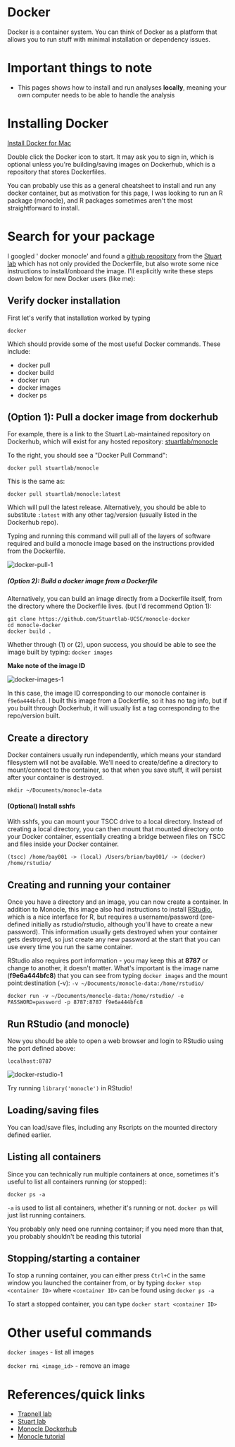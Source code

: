 # Docker

Docker is a container system. You can think of Docker as a platform that allows you to run stuff with 
minimal installation or dependency issues. 

# Important things to note

- This pages shows how to install and run analyses **locally**, meaning your own computer 
needs to be able to handle the analysis

# Installing Docker

[Install Docker for Mac](https://docs.docker.com/docker-for-mac/install/)

Double click the Docker icon to start. It may ask you to sign in, which is optional unless you're 
building/saving images on Dockerhub, which is a repository that stores Dockerfiles. 

You can probably use this as a general cheatsheet to install and run any docker container, 
but as motivation for this page, I was looking to run an R package (monocle), and R packages 
sometimes aren't the most straightforward to install. 

# Search for your package

I googled ' docker monocle' and found a 
[github repository](https://github.com/Stuartlab-UCSC/monocle-docker) 
from the [Stuart lab](https://jstuart.soe.ucsc.edu/) which has not only provided the Dockerfile, 
but also wrote some nice instructions to install/onboard the image. I'll explicitly write these steps 
down below for new Docker users (like me):

## Verify docker installation

First let's verify that installation worked by typing

```
docker
```

Which should provide some of the most useful Docker commands. These include:
- docker pull 
- docker build
- docker run
- docker images
- docker ps


## (Option 1): Pull a docker image from dockerhub 

For example, there is a link to the Stuart Lab-maintained repository 
on Dockerhub, which will exist for any hosted repository: [stuartlab/monocle](stuartlab/monocle)

To the right, you should see a "Docker Pull Command":

```docker pull stuartlab/monocle```

This is the same as:

```docker pull stuartlab/monocle:latest```


Which will pull the latest release. Alternatively, you should be able to substitute ```:latest``` 
with any other tag/version (usually listed in the Dockerhub repo).

Typing and running this command will pull all of the layers of software required and 
build a monocle image based on the instructions provided from the Dockerfile. 

![docker-pull-1](http://byee4.github.io/img/docker-pull-example-1.png)

##### (Option 2): Build a docker image from a Dockerfile

Alternatively, you can build an image directly from a Dockerfile itself, 
from the directory where the Dockerfile lives. 
(but I'd recommend Option 1):

```
git clone https://github.com/Stuartlab-UCSC/monocle-docker
cd monocle-docker
docker build .
```

Whether through (1) or (2), upon success, you should be able to see the image built by typing: 
```docker images```

**Make note of the image ID**

![docker-images-1](http://byee4.github.io/img/docker-images-example-1.png)

In this case, the image ID corresponding to our monocle container is ```f9e6a444bfc8```. I built this 
image from a Dockerfile, so it has no tag info, but if you built through Dockerhub, it will usually 
list a tag corresponding to the repo/version built.

## Create a directory

Docker containers usually run independently, which means your standard filesystem will not be available. 
We'll need to create/define a directory to mount/connect to the container, so that when you save stuff, it will 
persist after your container is destroyed. 

```mkdir ~/Documents/monocle-data```

#### (Optional) Install sshfs

With sshfs, you can mount your TSCC drive to a local directory. Instead of creating a local directory,
you can then mount that mounted directory onto your Docker container, essentially creating a bridge 
between files on TSCC and files inside your Docker container.

```(tscc) /home/bay001 -> (local) /Users/brian/bay001/ -> (docker) /home/rstudio/ ```

## Creating and running your container

Once you have a directory and an image, you can now create a container. In addition to Monocle, 
this image also had instructions to install [RStudio](https://www.rstudio.com/), which is a nice interface for R, but 
requires a username/password (pre-defined initially as rstudio/rstudio, although you'll have to 
create a new password). This information usually gets destroyed when your container gets destroyed, 
so just create any new password at the start that you can use every time you run the same container. 

RStudio also requires port information - you may keep this at **8787** or change to another, it doesn't 
matter. What's important is the image name (**f9e6a444bfc8**) that you can see from typing ```docker images```
and the mount point:destination (-v): ```-v ~/Documents/monocle-data:/home/rstudio/```

```docker run -v ~/Documents/monocle-data:/home/rstudio/ -e PASSWORD=password -p 8787:8787 f9e6a444bfc8```

## Run RStudio (and monocle)

Now you should be able to open a web browser and login to RStudio using the port defined above:

```localhost:8787```

![docker-rstudio-1](http://byee4.github.io/img/rstudio-example-2.png)

Try running ```library('monocle')``` in RStudio!

## Loading/saving files

You can load/save files, including any Rscripts on the mounted directory defined earlier. 

## Listing all containers 

Since you can technically run multiple containers at once, sometimes it's useful to list all containers 
running (or stopped):

```docker ps -a```

```-a``` is used to list all containers, whether it's running or not. ```docker ps``` will just list running containers.

You probably only need one running container; if you need more than that, you probably shouldn't be reading this tutorial

## Stopping/starting a container

To stop a running container, you can either press ```Ctrl+C``` in the same window you launched the container 
from, or by typing ```docker stop <container ID>``` where ```<container ID>``` can be found using ```docker ps -a```

To start a stopped container, you can type ```docker start <container ID>```

# Other useful commands

```docker images``` - list all images

```docker rmi <image_id>``` - remove an image

# References/quick links

- [Trapnell lab](http://cole-trapnell-lab.github.io/)
- [Stuart lab](https://jstuart.soe.ucsc.edu/)
- [Monocle Dockerhub](https://hub.docker.com/r/stuartlab/monocle/)
- [Monocle tutorial](http://cole-trapnell-lab.github.io/monocle-release/docs/#recommended-analysis-protocol)

